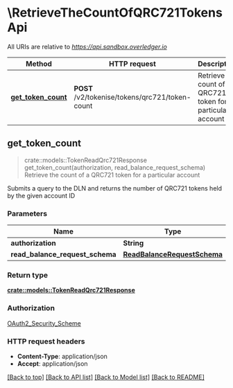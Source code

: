 # \RetrieveTheCountOfQRC721TokensApi

All URIs are relative to *https://api.sandbox.overledger.io*

Method | HTTP request | Description
------------- | ------------- | -------------
[**get_token_count**](RetrieveTheCountOfQRC721TokensApi.md#get_token_count) | **POST** /v2/tokenise/tokens/qrc721/token-count | Retrieve the count of a QRC721 token for a particular account



## get_token_count

> crate::models::TokenReadQrc721Response get_token_count(authorization, read_balance_request_schema)
Retrieve the count of a QRC721 token for a particular account

Submits a query to the DLN and returns the number of QRC721 tokens held by the given account ID

### Parameters


Name | Type | Description  | Required | Notes
------------- | ------------- | ------------- | ------------- | -------------
**authorization** | **String** |  | [required] |
**read_balance_request_schema** | [**ReadBalanceRequestSchema**](ReadBalanceRequestSchema.md) |  | [required] |

### Return type

[**crate::models::TokenReadQrc721Response**](TokenReadQRC721Response.md)

### Authorization

[OAuth2_Security_Scheme](../README.md#OAuth2_Security_Scheme)

### HTTP request headers

- **Content-Type**: application/json
- **Accept**: application/json

[[Back to top]](#) [[Back to API list]](../README.md#documentation-for-api-endpoints) [[Back to Model list]](../README.md#documentation-for-models) [[Back to README]](../README.md)

